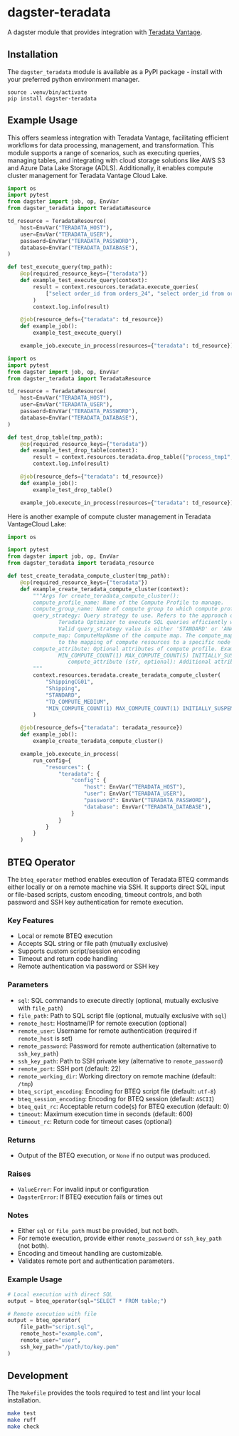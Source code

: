 # dagster-teradata

A dagster module that provides integration with [Teradata Vantage](https://www.teradata.com/).

## Installation
The `dagster_teradata` module is available as a PyPI package - install with your preferred python
environment manager.

```
source .venv/bin/activate
pip install dagster-teradata
```

## Example Usage

This offers seamless integration with Teradata Vantage, facilitating efficient workflows for data processing, management,
and transformation. This module supports a range of scenarios, such as executing queries, managing tables,
and integrating with cloud storage solutions like AWS S3 and Azure Data Lake Storage (ADLS). Additionally,
it enables compute cluster management for Teradata Vantage Cloud Lake.

```python
import os
import pytest
from dagster import job, op, EnvVar
from dagster_teradata import TeradataResource

td_resource = TeradataResource(
    host=EnvVar("TERADATA_HOST"),
    user=EnvVar("TERADATA_USER"),
    password=EnvVar("TERADATA_PASSWORD"),
    database=EnvVar("TERADATA_DATABASE"),
)

def test_execute_query(tmp_path):
    @op(required_resource_keys={"teradata"})
    def example_test_execute_query(context):
        result = context.resources.teradata.execute_queries(
            ["select order_id from orders_24", "select order_id from orders_25"], True
        )
        context.log.info(result)

    @job(resource_defs={"teradata": td_resource})
    def example_job():
        example_test_execute_query()

    example_job.execute_in_process(resources={"teradata": td_resource})
```
```python
import os
import pytest
from dagster import job, op, EnvVar
from dagster_teradata import TeradataResource

td_resource = TeradataResource(
    host=EnvVar("TERADATA_HOST"),
    user=EnvVar("TERADATA_USER"),
    password=EnvVar("TERADATA_PASSWORD"),
    database=EnvVar("TERADATA_DATABASE"),
)

def test_drop_table(tmp_path):
    @op(required_resource_keys={"teradata"})
    def example_test_drop_table(context):
        result = context.resources.teradata.drop_table(["process_tmp1", "process_tmp2"])
        context.log.info(result)

    @job(resource_defs={"teradata": td_resource})
    def example_job():
        example_test_drop_table()

    example_job.execute_in_process(resources={"teradata": td_resource})
```

Here is another example of compute cluster management in Teradata VantageCloud Lake:

```python
import os

import pytest
from dagster import job, op, EnvVar
from dagster_teradata import teradata_resource

def test_create_teradata_compute_cluster(tmp_path):
    @op(required_resource_keys={"teradata"})
    def example_create_teradata_compute_cluster(context):
        """Args for create_teradata_compute_cluster():
        compute_profile_name: Name of the Compute Profile to manage.
        compute_group_name: Name of compute group to which compute profile belongs.
        query_strategy: Query strategy to use. Refers to the approach or method used by the
                Teradata Optimizer to execute SQL queries efficiently within a Teradata computer cluster.
                Valid query_strategy value is either 'STANDARD' or 'ANALYTIC'. Default at database level is STANDARD
        compute_map: ComputeMapName of the compute map. The compute_map in a compute cluster profile refers
                to the mapping of compute resources to a specific node or set of nodes within the cluster.
        compute_attribute: Optional attributes of compute profile. Example compute attribute
                MIN_COMPUTE_COUNT(1) MAX_COMPUTE_COUNT(5) INITIALLY_SUSPENDED('FALSE')
                   compute_attribute (str, optional): Additional attributes for compute profile. Defaults to None.
        """
        context.resources.teradata.create_teradata_compute_cluster(
            "ShippingCG01",
            "Shipping",
            "STANDARD",
            "TD_COMPUTE_MEDIUM",
            "MIN_COMPUTE_COUNT(1) MAX_COMPUTE_COUNT(1) INITIALLY_SUSPENDED('FALSE')",
        )

    @job(resource_defs={"teradata": teradata_resource})
    def example_job():
        example_create_teradata_compute_cluster()

    example_job.execute_in_process(
        run_config={
            "resources": {
                "teradata": {
                    "config": {
                        "host": EnvVar("TERADATA_HOST"),
                        "user": EnvVar("TERADATA_USER"),
                        "password": EnvVar("TERADATA_PASSWORD"),
                        "database": EnvVar("TERADATA_DATABASE"),
                    }
                }
            }
        }
    )
```
## BTEQ Operator

The `bteq_operator` method enables execution of Teradata BTEQ commands either locally or on a remote machine via SSH. It supports direct SQL input or file-based scripts, custom encoding, timeout controls, and both password and SSH key authentication for remote execution.

### Key Features

- Local or remote BTEQ execution
- Accepts SQL string or file path (mutually exclusive)
- Supports custom script/session encoding
- Timeout and return code handling
- Remote authentication via password or SSH key

### Parameters

- `sql`: SQL commands to execute directly (optional, mutually exclusive with `file_path`)
- `file_path`: Path to SQL script file (optional, mutually exclusive with `sql`)
- `remote_host`: Hostname/IP for remote execution (optional)
- `remote_user`: Username for remote authentication (required if `remote_host` is set)
- `remote_password`: Password for remote authentication (alternative to `ssh_key_path`)
- `ssh_key_path`: Path to SSH private key (alternative to `remote_password`)
- `remote_port`: SSH port (default: 22)
- `remote_working_dir`: Working directory on remote machine (default: `/tmp`)
- `bteq_script_encoding`: Encoding for BTEQ script file (default: `utf-8`)
- `bteq_session_encoding`: Encoding for BTEQ session (default: `ASCII`)
- `bteq_quit_rc`: Acceptable return code(s) for BTEQ execution (default: 0)
- `timeout`: Maximum execution time in seconds (default: 600)
- `timeout_rc`: Return code for timeout cases (optional)

### Returns

- Output of the BTEQ execution, or `None` if no output was produced.

### Raises

- `ValueError`: For invalid input or configuration
- `DagsterError`: If BTEQ execution fails or times out

### Notes

- Either `sql` or `file_path` must be provided, but not both.
- For remote execution, provide either `remote_password` or `ssh_key_path` (not both).
- Encoding and timeout handling are customizable.
- Validates remote port and authentication parameters.

### Example Usage

```python
# Local execution with direct SQL
output = bteq_operator(sql="SELECT * FROM table;")

# Remote execution with file
output = bteq_operator(
    file_path="script.sql",
    remote_host="example.com",
    remote_user="user",
    ssh_key_path="/path/to/key.pem"
)
```

## Development

The `Makefile` provides the tools required to test and lint your local installation.

```sh
make test
make ruff
make check
```
